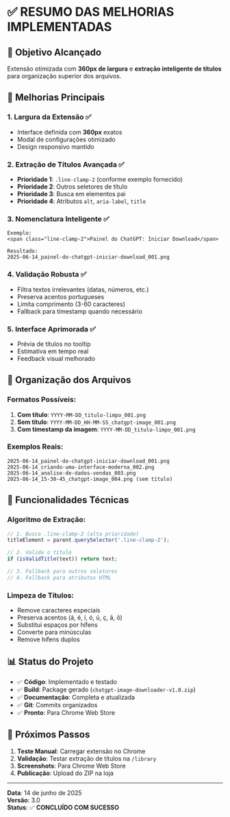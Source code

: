 # ✅ RESUMO DAS MELHORIAS IMPLEMENTADAS

## 🎯 Objetivo Alcançado
Extensão otimizada com **360px de largura** e **extração inteligente de títulos** para organização superior dos arquivos.

## 🚀 Melhorias Principais

### 1. **Largura da Extensão** ✅
- Interface definida com **360px** exatos
- Modal de configurações otimizado
- Design responsivo mantido

### 2. **Extração de Títulos Avançada** ✅
- **Prioridade 1**: `.line-clamp-2` (conforme exemplo fornecido)
- **Prioridade 2**: Outros seletores de título
- **Prioridade 3**: Busca em elementos pai
- **Prioridade 4**: Atributos `alt`, `aria-label`, `title`

### 3. **Nomenclatura Inteligente** ✅
```
Exemplo:
<span class="line-clamp-2">Painel do ChatGPT: Iniciar Download</span>

Resultado:
2025-06-14_painel-do-chatgpt-iniciar-download_001.png
```

### 4. **Validação Robusta** ✅
- Filtra textos irrelevantes (datas, números, etc.)
- Preserva acentos portugueses
- Limita comprimento (3-60 caracteres)
- Fallback para timestamp quando necessário

### 5. **Interface Aprimorada** ✅
- Prévia de títulos no tooltip
- Estimativa em tempo real
- Feedback visual melhorado

## 📁 Organização dos Arquivos

### Formatos Possíveis:
1. **Com título**: `YYYY-MM-DD_titulo-limpo_001.png`
2. **Sem título**: `YYYY-MM-DD_HH-MM-SS_chatgpt-image_001.png`
3. **Com timestamp da imagem**: `YYYY-MM-DD_titulo-limpo_001.png`

### Exemplos Reais:
```
2025-06-14_painel-do-chatgpt-iniciar-download_001.png
2025-06-14_criando-uma-interface-moderna_002.png  
2025-06-14_analise-de-dados-vendas_003.png
2025-06-14_15-30-45_chatgpt-image_004.png (sem título)
```

## 🔧 Funcionalidades Técnicas

### Algoritmo de Extração:
```javascript
// 1. Busca .line-clamp-2 (alta prioridade)
titleElement = parent.querySelector('.line-clamp-2');

// 2. Valida o título
if (isValidTitle(text)) return text;

// 3. Fallback para outros seletores
// 4. Fallback para atributos HTML
```

### Limpeza de Títulos:
- Remove caracteres especiais
- Preserva acentos (á, é, í, ó, ú, ç, ã, õ)
- Substitui espaços por hífens
- Converte para minúsculas
- Remove hífens duplos

## 📊 Status do Projeto

- ✅ **Código**: Implementado e testado
- ✅ **Build**: Package gerado (`chatgpt-image-downloader-v1.0.zip`)
- ✅ **Documentação**: Completa e atualizada
- ✅ **Git**: Commits organizados
- ✅ **Pronto**: Para Chrome Web Store

## 🎉 Próximos Passos

1. **Teste Manual**: Carregar extensão no Chrome
2. **Validação**: Testar extração de títulos na `/library`
3. **Screenshots**: Para Chrome Web Store
4. **Publicação**: Upload do ZIP na loja

---

**Data**: 14 de junho de 2025  
**Versão**: 3.0  
**Status**: ✅ **CONCLUÍDO COM SUCESSO**
